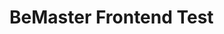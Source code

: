 # BeMaster Frontend Test

<!-- Cosas que se pueden mejorar, pero no me alcanzó el tiempo: -->
<!--
1) Agregar Auth y validación del form con Formik y Yup.
2) Agregar rutas protegidas.
3) Agregar comentarios.
4) Agregar searchbar.
5) Mejorar componente Detalles.
6) Agregar animaciones.
7) Mejorar estilos.
8) Mejora tipado (quitar any).
-->

<!--
Para comenzar:
npm run dev
-->
